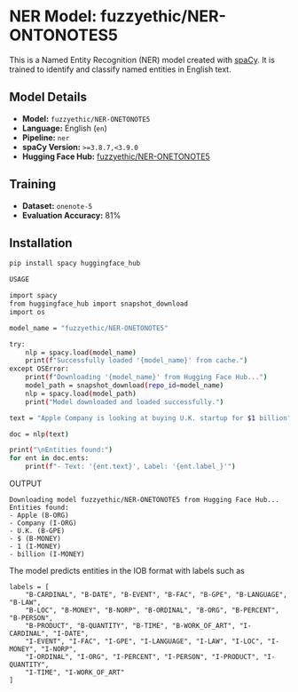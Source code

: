 # NER Model: fuzzyethic/NER-ONTONOTES5

This is a Named Entity Recognition (NER) model created with [spaCy](https://spacy.io/). It is trained to identify and classify named entities in English text.

## Model Details

- **Model:** `fuzzyethic/NER-ONETONOTE5`
- **Language:** English (`en`)
- **Pipeline:** `ner`
- **spaCy Version:** `>=3.8.7,<3.9.0`
- **Hugging Face Hub:** [fuzzyethic/NER-ONETONOTE5](https://huggingface.co/fuzzyethic/NER-ONETONOTE5)

## Training

- **Dataset:** `onenote-5`
- **Evaluation Accuracy:** 81%

## Installation

```bash
pip install spacy huggingface_hub

USAGE

import spacy
from huggingface_hub import snapshot_download
import os

model_name = "fuzzyethic/NER-ONETONOTE5"

try:
    nlp = spacy.load(model_name)
    print(f"Successfully loaded '{model_name}' from cache.")
except OSError:
    print(f"Downloading '{model_name}' from Hugging Face Hub...")
    model_path = snapshot_download(repo_id=model_name)
    nlp = spacy.load(model_path)
    print("Model downloaded and loaded successfully.")

text = "Apple Company is looking at buying U.K. startup for $1 billion"

doc = nlp(text)

print("\nEntities found:")
for ent in doc.ents:
    print(f"- Text: '{ent.text}', Label: '{ent.label_}'")

```
OUTPUT

```
Downloading model fuzzyethic/NER-ONETONOTE5 from Hugging Face Hub...
Entities found:
- Apple (B-ORG)
- Company (I-ORG)
- U.K. (B-GPE)
- $ (B-MONEY)
- 1 (I-MONEY)
- billion (I-MONEY)
```

The model predicts entities in the IOB format with labels such as 

```
labels = [
    "B-CARDINAL", "B-DATE", "B-EVENT", "B-FAC", "B-GPE", "B-LANGUAGE", "B-LAW",
    "B-LOC", "B-MONEY", "B-NORP", "B-ORDINAL", "B-ORG", "B-PERCENT", "B-PERSON",
    "B-PRODUCT", "B-QUANTITY", "B-TIME", "B-WORK_OF_ART", "I-CARDINAL", "I-DATE",
    "I-EVENT", "I-FAC", "I-GPE", "I-LANGUAGE", "I-LAW", "I-LOC", "I-MONEY", "I-NORP",
    "I-ORDINAL", "I-ORG", "I-PERCENT", "I-PERSON", "I-PRODUCT", "I-QUANTITY",
    "I-TIME", "I-WORK_OF_ART"
]
```

